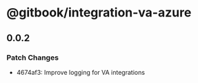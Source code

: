 # @gitbook/integration-va-azure

## 0.0.2

### Patch Changes

-   4674af3: Improve logging for VA integrations
